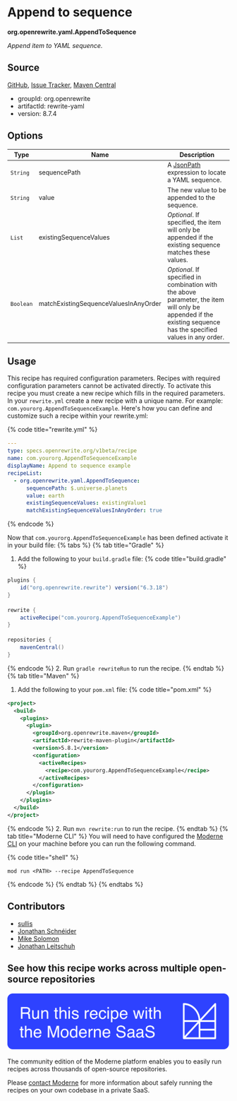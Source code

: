 # Append to sequence

**org.openrewrite.yaml.AppendToSequence**

_Append item to YAML sequence._

## Source

[GitHub](https://github.com/openrewrite/rewrite/blob/main/rewrite-yaml/src/main/java/org/openrewrite/yaml/AppendToSequence.java), [Issue Tracker](https://github.com/openrewrite/rewrite/issues), [Maven Central](https://central.sonatype.com/artifact/org.openrewrite/rewrite-yaml/8.7.4/jar)

* groupId: org.openrewrite
* artifactId: rewrite-yaml
* version: 8.7.4

## Options

| Type | Name | Description |
| -- | -- | -- |
| `String` | sequencePath | A [JsonPath](https://github.com/json-path/JsonPath) expression to locate a YAML sequence. |
| `String` | value | The new value to be appended to the sequence. |
| `List` | existingSequenceValues | *Optional*. If specified, the item will only be appended if the existing sequence matches these values. |
| `Boolean` | matchExistingSequenceValuesInAnyOrder | *Optional*. If specified in combination with the above parameter, the item will only be appended if the existing sequence has the specified values in any order. |


## Usage

This recipe has required configuration parameters. Recipes with required configuration parameters cannot be activated directly. To activate this recipe you must create a new recipe which fills in the required parameters. In your `rewrite.yml` create a new recipe with a unique name. For example: `com.yourorg.AppendToSequenceExample`.
Here's how you can define and customize such a recipe within your rewrite.yml:

{% code title="rewrite.yml" %}
```yaml
---
type: specs.openrewrite.org/v1beta/recipe
name: com.yourorg.AppendToSequenceExample
displayName: Append to sequence example
recipeList:
  - org.openrewrite.yaml.AppendToSequence:
      sequencePath: $.universe.planets
      value: earth
      existingSequenceValues: existingValue1
      matchExistingSequenceValuesInAnyOrder: true
```
{% endcode %}

Now that `com.yourorg.AppendToSequenceExample` has been defined activate it in your build file:
{% tabs %}
{% tab title="Gradle" %}
1. Add the following to your `build.gradle` file:
{% code title="build.gradle" %}
```groovy
plugins {
    id("org.openrewrite.rewrite") version("6.3.18")
}

rewrite {
    activeRecipe("com.yourorg.AppendToSequenceExample")
}

repositories {
    mavenCentral()
}
```
{% endcode %}
2. Run `gradle rewriteRun` to run the recipe.
{% endtab %}
{% tab title="Maven" %}
1. Add the following to your `pom.xml` file:
{% code title="pom.xml" %}
```xml
<project>
  <build>
    <plugins>
      <plugin>
        <groupId>org.openrewrite.maven</groupId>
        <artifactId>rewrite-maven-plugin</artifactId>
        <version>5.8.1</version>
        <configuration>
          <activeRecipes>
            <recipe>com.yourorg.AppendToSequenceExample</recipe>
          </activeRecipes>
        </configuration>
      </plugin>
    </plugins>
  </build>
</project>
```
{% endcode %}
2. Run `mvn rewrite:run` to run the recipe.
{% endtab %}
{% tab title="Moderne CLI" %}
You will need to have configured the [Moderne CLI](https://docs.moderne.io/moderne-cli/cli-intro) on your machine before you can run the following command.

{% code title="shell" %}
```shell
mod run <PATH> --recipe AppendToSequence
```
{% endcode %}
{% endtab %}
{% endtabs %}

## Contributors
* [sullis](mailto:github@seansullivan.com)
* [Jonathan Schnéider](mailto:jkschneider@gmail.com)
* [Mike Solomon](mailto:mike@moderne.io)
* [Jonathan Leitschuh](mailto:jonathan.leitschuh@gmail.com)


## See how this recipe works across multiple open-source repositories

[![Moderne Link Image](/.gitbook/assets/ModerneRecipeButton.png)](https://app.moderne.io/recipes/org.openrewrite.yaml.AppendToSequence)

The community edition of the Moderne platform enables you to easily run recipes across thousands of open-source repositories.

Please [contact Moderne](https://moderne.io/product) for more information about safely running the recipes on your own codebase in a private SaaS.
